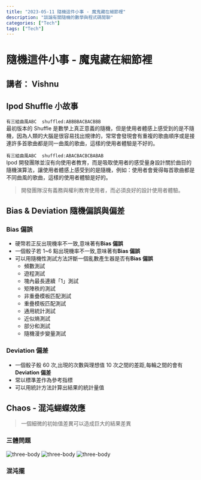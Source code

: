 ```yaml
---
title: "2023-05-11 隨機這件小事 - 魔鬼藏在細節裡"
description: "談論有關隨機的數學與程式碼閒聊"
categories: ["Tech"]
tags: ["Tech"]
---
```


# 隨機這件小事 - 魔鬼藏在細節裡

## 講者： Vishnu

## Ipod Shuffle 小故事

`有三組曲風ABC  shuffled:ABBBBACBACBBB`  
最初版本的 Shuffle 是數學上真正意義的隨機，但是使用者體感上感受到的是不隨機，因為人類的大腦是很容易找出規律的，常常會發現會有重複的歌曲順序或是接連許多首歌曲都是同一曲風的歌曲，這樣的使用者體驗是不好的。

`有三組曲風ABC  shuffled:ABACBACBCBABAB`  
Ipod 開發團隊並沒有向使用者教育，而是吸取使用者的感受量身設計關於曲目的隨機演算法，讓使用者體感上感受到的是隨機，例如：使用者會覺得每首歌曲都是不同曲風的歌曲，這樣的使用者體驗是好的。

> 開發團隊沒有義務與權利教育使用者，而必須良好的設計使用者體驗。

## Bias & Deviation 隨機偏誤與偏差

### Bias 偏誤

- 硬幣若正反出現機率不一致,意味著有**Bias 偏誤**
- 一個骰子若 1~6 點出現機率不一致,意味著有**Bias 偏誤**
- 可以用隨機性測試方法評斷一個亂數產生器是否有**Bias 偏誤**
  - 頻數測試
  - 遊程測試
  - 塊內最長連續「1」測試
  - 矩陣秩的測試
  - 非重疊模板匹配測試
  - 重疊模板匹配測試
  - 通用統計測試
  - 近似熵測試
  - 部分和測試
  - 隨機漫步變量測試

### Deviation 偏差

- 一個骰子骰 60 次,出現的次數與理想值 10 次之間的差距,每輪之間的會有**Deviation 偏差**
- 常以標準差作為參考指標
- 可以用統計方法計算出結果的統計量值

## Chaos - 混沌蝴蝶效應

> 一個細微的初始值差異可以造成巨大的結果差異

### 三體問題

![three-body](/imgs/three-body.gif)
![three-body](/imgs/swinging-sticks.webp)
![three-body](/imgs/123.png)

### 混沌擺
